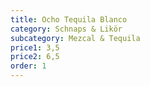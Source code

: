 ```yaml
---
title: Ocho Tequila Blanco
category: Schnaps & Likör
subcategory: Mezcal & Tequila
price1: 3,5
price2: 6,5
order: 1
---
```

